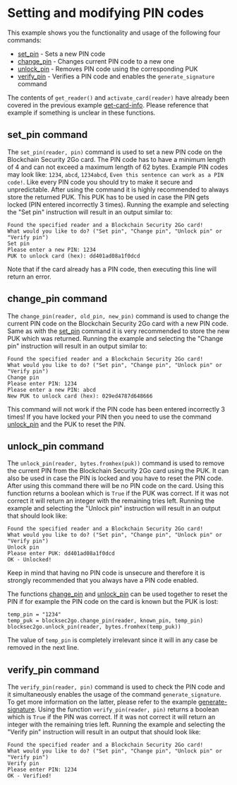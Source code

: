 # Setting and modifying PIN codes

This example shows you the functionality and usage of the following four commands:
* [set_pin](#set_pin-command) - Sets a new PIN code
* [change_pin](#change_pin-command) - Changes current PIN code to a new one
* [unlock_pin](#unlock_pin-command) - Removes PIN code using the corresponding PUK
* [verify_pin](#verify_pin-command) - Verifies a PIN code and enables the `generate_signature` command

The contents of `get_reader()` and `activate_card(reader)` have already been covered in the previous example [get-card-info](../blob/master/examples/get-card-info). Please reference that example if something is unclear in these functions.

## set_pin command
The `set_pin(reader, pin)` command is used to set a new PIN code on the Blockchain Security 2Go card. The PIN code has to have a minimum length of 4 and can not exceed a maximum length of 62 bytes. Example PIN codes may look like: `1234`, `abcd`, `1234abcd`, `Even this sentence can work as a PIN code!`. Like every PIN code you should try to make it secure and unpredictable. After using the command it is highly recommended to always store the returned PUK. This PUK has to be used in case the PIN gets locked (PIN entered incorrectly 3 times). Running the example and selecting the "Set pin" instruction will result in an output similar to:

    Found the specified reader and a Blockchain Security 2Go card!
    What would you like to do? ("Set pin", "Change pin", "Unlock pin" or "Verify pin")
    Set pin
    Please enter a new PIN: 1234
	PUK to unlock card (hex): dd401ad08a1f0dcd

Note that if the card already has a PIN code, then executing this line will return an error. 

## change_pin command
The `change_pin(reader, old_pin, new_pin)` command is used to change the current PIN code on the Blockchain Security 2Go card with a new PIN code. Same as with the [set_pin](#set_pin-command) command it is very recommended to store the new PUK which was returned. Running the example and selecting the "Change pin" instruction will result in an output similar to:

	Found the specified reader and a Blockchain Security 2Go card!
	What would you like to do? ("Set pin", "Change pin", "Unlock pin" or "Verify pin")
	Change pin
	Please enter PIN: 1234
	Please enter a new PIN: abcd
	New PUK to unlock card (hex): 029ed4787d648666

This command will not work if the PIN code has been entered incorrectly 3 times! If you have locked your PIN then you need to use the command [unlock_pin](#unlock_pin-command) and the PUK to reset the PIN.

## unlock_pin command
The `unlock_pin(reader, bytes.fromhex(puk))` command is used to remove the current PIN from the Blockchain Security 2Go card using the PUK. It can also be used in case the PIN is locked and you have to reset the PIN code. After using this command there will be no PIN code on the card. Using this function returns a boolean which is `True` if the PUK was correct. If it was not correct it will return an integer with the remaining tries left. Running the example and selecting the "Unlock pin" instruction will result in an output that should look like:

	Found the specified reader and a Blockchain Security 2Go card!
	What would you like to do? ("Set pin", "Change pin", "Unlock pin" or "Verify pin")
	Unlock pin
	Please enter PUK: dd401ad08a1f0dcd
	OK - Unlocked!

Keep in mind that having no PIN code is unsecure and therefore it is strongly recommended that you always have a PIN code enabled.

The functions [change_pin](#change_pin-command) and [unlock_pin](#unlock_pin-command) can be used together to reset the PIN if for example the PIN code on the card is known but the PUK is lost:

	temp_pin = "1234"
	temp_puk = blocksec2go.change_pin(reader, known_pin, temp_pin)
	blocksec2go.unlock_pin(reader, bytes.fromhex(temp_puk))

The value of `temp_pin` is completely irrelevant since it will in any case be removed in the next line.

## verify_pin command
The `verify_pin(reader, pin)` command is used to check the PIN code and it simultaneously enables the usage of the command `generate_signature`. To get more information on the latter, please refer to the example [generate-signature](../blob/master/examples/generate-signature). Using the function `verify_pin(reader, pin)` returns a boolean which is `True` if the PIN was correct. If it was not correct it will return an integer with the remaining tries left. Running the example and selecting the "Verify pin" instruction will result in an output that should look like:

	Found the specified reader and a Blockchain Security 2Go card!
	What would you like to do? ("Set pin", "Change pin", "Unlock pin" or "Verify pin")
	Verify pin
	Please enter PIN: 1234
	OK - Verified!
